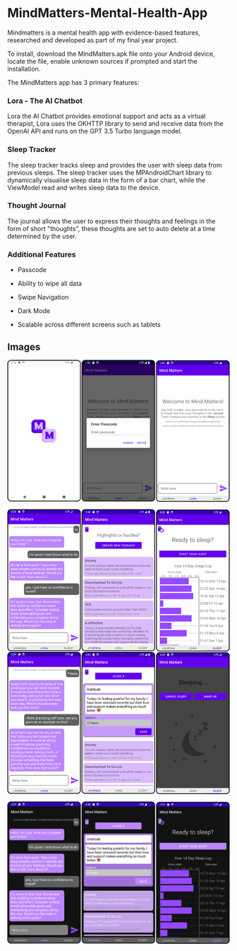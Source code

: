 # MindMatters-Mental-Health-App
Mindmatters is a mental health app with evidence-based features, researched and developed as part of my final year project.

To install, download the MindMatters.apk file onto your Android device, locate the file, enable unknown sources if prompted and start the installation.

The MindMatters app has 3 primary features:

### Lora - The AI Chatbot

Lora the AI Chatbot provides emotional support and acts as a virtual therapist, Lora uses the OKHTTP library to send and receive data from the OpenAI API and runs on the GPT 3.5 Turbo language model. 

### Sleep Tracker

The sleep tracker tracks sleep and provides the user with sleep data from previous sleeps. The sleep tracker uses the MPAndroidChart library to dynamically visualise sleep data in the form of a bar chart, while the ViewModel read and writes sleep data to the device.

### Thought Journal

The journal allows the user to express their thoughts and feelings in the form of short "thoughts", these thoughts are set to auto delete at a time determined by the user. 

### Additional Features

- Passcode 

- Ability to wipe all data

- Swipe Navigation

- Dark Mode

- Scalable across different screens such as tablets

## Images


![MindMatters App Screenshot](Images/Further_Features.png)

![MindMatters App Screenshot](Images/Feature_Images.png)

![MindMatters App Screenshot](Images/Dark_Mode.png)

